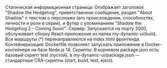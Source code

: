Статическая информационная страница: Отображает заголовок "Shadow the Hedgehog", приветственное сообщение, раздел "About Shadow" с текстом о персонаже (его происхождении, способностях, личности и роли в серии), и футер с упоминанием "Shadow the Hedgehog 2 - Coming Soon!".
Сервер: Запускается на порту 3000, обслуживает сборку React-приложения из папки my-dynamic-ui/build. Все маршруты (*) перенаправляются на index.html фронтенда.
Контейнеризация: Dockerfile позволяет запускать приложение в Docker-контейнере на базе Node.js 14.
Скрипты: В корневом package.json есть базовый скрипт test (пустой), в my-dynamic-ui/package.json — стандартные CRA-скрипты (start, build, test, eject).
